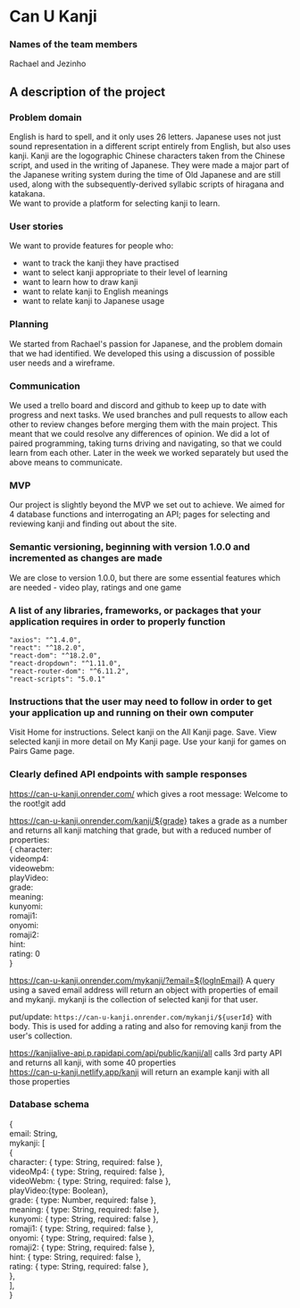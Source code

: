 # Can U Kanji  

### Names of the team members  
Rachael and Jezinho  

## A description of the project

### Problem domain  
English is hard to spell, and it only uses 26 letters. Japanese uses not just sound representation in a different script entirely from English, but also uses kanji. 
Kanji are the logographic Chinese characters taken from the Chinese script, and used in the writing of Japanese. They were made a major part of the Japanese writing system during the time of Old Japanese and are still used, along with the subsequently-derived syllabic scripts of hiragana and katakana.  
We want to provide a platform for selecting kanji to learn.  

### User stories  
We want to provide features for people who:
- want to track the kanji they have practised
- want to select kanji appropriate to their level of learning
- want to learn how to draw kanji
- want to relate kanji to English meanings
- want to relate kanji to Japanese usage

### Planning  
We started from Rachael's passion for Japanese, and the problem domain that we had identified. We developed this using a discussion of possible user needs and a wireframe.   

### Communication  
We used a trello board and discord and github to keep up to date with progress and next tasks. We used branches and pull requests to allow each other to review changes before merging them with the main project. This meant that we could resolve any differences of opinion. We did a lot of paired programming, taking turns driving and navigating, so that we could learn from each other. Later in the week we worked separately but used the above means to communicate.  

### MVP  
Our project is slightly beyond the MVP we set out to achieve. We aimed for 4 database functions and interrogating an API; pages for selecting and reviewing kanji and finding out about the site.  

### Semantic versioning, beginning with version 1.0.0 and incremented as changes are made  
We are close to version 1.0.0, but there are some essential features which are needed - video play, ratings and one game

### A list of any libraries, frameworks, or packages that your application requires in order to properly function  

    "axios": "^1.4.0",
    "react": "^18.2.0",
    "react-dom": "^18.2.0",
    "react-dropdown": "^1.11.0",
    "react-router-dom": "^6.11.2",
    "react-scripts": "5.0.1"


### Instructions that the user may need to follow in order to get your application up and running on their own computer  
Visit Home for instructions. Select kanji on the All Kanji page. Save. View selected kanji in more detail on My Kanji page. Use your kanji for games on Pairs Game page.

### Clearly defined API endpoints with sample responses  

https://can-u-kanji.onrender.com/ which gives a root message: Welcome to the root!git add   

https://can-u-kanji.onrender.com/kanji/${grade} takes a grade as a number and returns all kanji matching that grade, but with a reduced number of properties:  
{
                    character:   
                    videomp4:  
                    videowebm:  
                    playVideo:   
                    grade:   
                    meaning:  
                    kunyomi:   
                    romaji1:   
                    onyomi:   
                    romaji2:   
                    hint:   
                    rating: 0  
                }

https://can-u-kanji.onrender.com/mykanji/?email=${logInEmail} A query using a saved email address will return an object with properties of email and mykanji. mykanji is the collection of selected kanji for that user.

put/update: `https://can-u-kanji.onrender.com/mykanji/${userId}` with body. This is used for adding a rating and also for removing kanji from the user's collection. 

https://kanjialive-api.p.rapidapi.com/api/public/kanji/all calls 3rd party API and returns all kanji, with some 40 properties  
https://can-u-kanji.netlify.app/kanji will return an example kanji with all those properties  

### Database schema
{  
    email: String,  
    mykanji: [  
        {  
            character: { type: String, required: false },  
            videoMp4: { type: String, required: false },  
            videoWebm: { type: String, required: false },  
            playVideo:{type: Boolean},  
            grade: { type: Number, required: false },  
            meaning: { type: String, required: false },  
            kunyomi: { type: String, required: false },  
            romaji1: { type: String, required: false },  
            onyomi: { type: String, required: false },  
            romaji2: { type: String, required: false },  
            hint: { type: String, required: false },  
            rating: { type: String, required: false },  
        },   
    ],  
}  